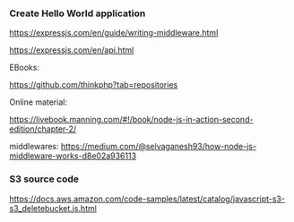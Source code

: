 

### Create Hello World application

https://expressjs.com/en/guide/writing-middleware.html


https://expressjs.com/en/api.html


EBooks:

https://github.com/thinkphp?tab=repositories


Online material:

https://livebook.manning.com/#!/book/node-js-in-action-second-edition/chapter-2/


middlewares:
https://medium.com/@selvaganesh93/how-node-js-middleware-works-d8e02a936113

### S3 source code
https://docs.aws.amazon.com/code-samples/latest/catalog/javascript-s3-s3_deletebucket.js.html
